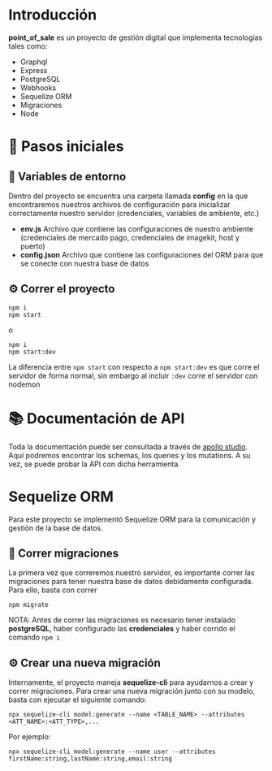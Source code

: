 # Introducción
**point_of_sale** es un proyecto de gestión digital que implementa tecnologías tales como:
- Graphql
- Express
- PostgreSQL
- Webhooks
- Sequelize ORM
- Migraciones
- Node

# 🏃 Pasos iniciales
## 🔨 Variables de entorno
Dentro del proyecto se encuentra una carpeta llamada **config** en la que encontraremos nuestros archivos de configuración para inicializar correctamente nuestro servidor (credenciales, variables de ambiente, etc.)
- **env.js** Archivo que contiene las configuraciones de nuestro ambiente (credenciales de mercado pago, credenciales de imagekit, host y puerto)
- **config.json** Archivo que contiene las configuraciones del ORM para que se conecte con nuestra base de datos

## ⚙️ Correr el proyecto
```
npm i
npm start
```
o
```
npm i
npm start:dev
```
La diferencia entre `npm start` con respecto a `npm start:dev` es que corre el servidor de forma normal, sin embargo al incluir `:dev` corre el servidor con nodemon

# 📚 Documentación de API
Toda la documentación puede ser consultada a través de [apollo studio](https://studio.apollographql.com/sandbox/explorer). Aquí podremos encontrar los schemas, los queries y los mutations. A su vez, se puede probar la API con dicha herramienta.

# Sequelize ORM
Para este proyecto se implementó Sequelize ORM para la comunicación y gestión de la base de datos.
## 🏃 Correr migraciones
La primera vez que correremos nuestro servidor, es importante correr las migraciones para tener nuestra base de datos debidamente configurada.
Para ello, basta con correr
```
npm migrate
```
NOTA: Antes de correr las migraciones es necesario tener instalado **postgreSQL**, haber configurado las **credenciales** y haber corrido el comando `npm i`

## ⚙️ Crear una nueva migración
Internamente, el proyecto maneja **sequelize-cli** para ayudarnos a crear y correr migraciones. Para crear una nueva migración junto con su modelo, basta con ejecutar el siguiente comando:

```
npx sequelize-cli model:generate --name <TABLE_NAME> --attributes <ATT_NAME>:<ATT_TYPE>,...
```
Por ejemplo:
```
npx sequelize-cli model:generate --name user --attributes firstName:string,lastName:string,email:string
```